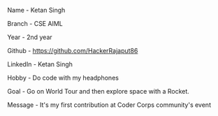 

Name - Ketan Singh

Branch - CSE AIML

Year - 2nd year

Github - https://github.com/HackerRajaput86

LinkedIn - Ketan Singh

Hobby - Do code with my headphones

Goal -  Go on World Tour and then explore space with a Rocket.

Message - It's my first contribution at Coder Corps community's event

